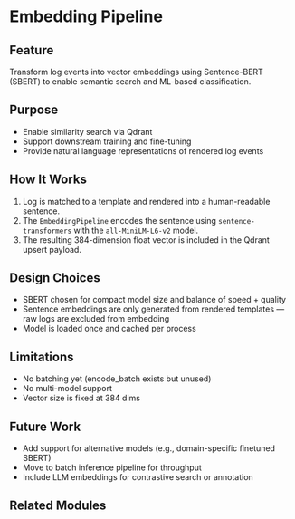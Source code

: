 # Embedding Pipeline

## Feature
Transform log events into vector embeddings using Sentence-BERT (SBERT) to enable semantic search and ML-based classification.

## Purpose
- Enable similarity search via Qdrant
- Support downstream training and fine-tuning
- Provide natural language representations of rendered log events

## How It Works
1. Log is matched to a template and rendered into a human-readable sentence.
2. The `EmbeddingPipeline` encodes the sentence using `sentence-transformers` with the `all-MiniLM-L6-v2` model.
3. The resulting 384-dimension float vector is included in the Qdrant upsert payload.

## Design Choices
- SBERT chosen for compact model size and balance of speed + quality
- Sentence embeddings are only generated from rendered templates — raw logs are excluded from embedding
- Model is loaded once and cached per process

## Limitations
- No batching yet (encode_batch exists but unused)
- No multi-model support
- Vector size is fixed at 384 dims

## Future Work
- Add support for alternative models (e.g., domain-specific finetuned SBERT)
- Move to batch inference pipeline for throughput
- Include LLM embeddings for contrastive search or annotation

## Related Modules
